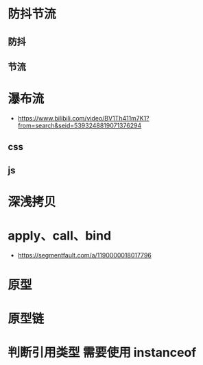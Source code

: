 # 防抖节流

## 防抖

## 节流


# 瀑布流
- https://www.bilibili.com/video/BV1Th411m7K1?from=search&seid=5393248819071376294
## css

## js

# 深浅拷贝

# apply、call、bind
- https://segmentfault.com/a/1190000018017796

# 原型

# 原型链


# 判断引用类型 需要使用 instanceof
